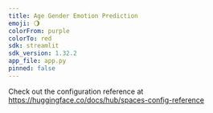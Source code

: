 ```yaml
---
title: Age Gender Emotion Prediction
emoji: 🌖
colorFrom: purple
colorTo: red
sdk: streamlit
sdk_version: 1.32.2
app_file: app.py
pinned: false
---
```


Check out the configuration reference at https://huggingface.co/docs/hub/spaces-config-reference
